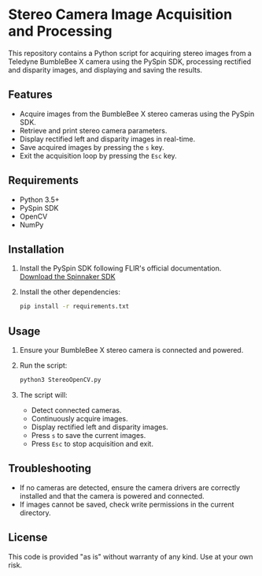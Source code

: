 
# Stereo Camera Image Acquisition and Processing

This repository contains a Python script for acquiring stereo images from a Teledyne BumbleBee X camera using the PySpin SDK, processing rectified and disparity images, and displaying and saving the results.

## Features

- Acquire images from the BumbleBee X stereo cameras using the PySpin SDK.
- Retrieve and print stereo camera parameters.
- Display rectified left and disparity images in real-time.
- Save acquired images by pressing the `s` key.
- Exit the acquisition loop by pressing the `Esc` key.

## Requirements

- Python 3.5+
- PySpin SDK
- OpenCV
- NumPy

## Installation


1. Install the PySpin SDK following FLIR's official documentation.  
   [Download the Spinnaker SDK](https://www.teledynevisionsolutions.com/support/support-center/software-firmware-downloads/iis/spinnaker-sdk-download/spinnaker-sdk--download-files/?pn=Spinnaker+SDK&vn=Spinnaker+SDK)

2. Install the other dependencies:

   ```bash
   pip install -r requirements.txt
   ```

## Usage

1. Ensure your BumbleBee X stereo camera is connected and powered.
2. Run the script:

   ```bash
   python3 StereoOpenCV.py
   ```

3. The script will:
   - Detect connected cameras.
   - Continuously acquire images.
   - Display rectified left and disparity images.
   - Press `s` to save the current images.
   - Press `Esc` to stop acquisition and exit.

## Troubleshooting

- If no cameras are detected, ensure the camera drivers are correctly installed and that the camera is powered and connected.
- If images cannot be saved, check write permissions in the current directory.

## License

This code is provided "as is" without warranty of any kind. Use at your own risk.

